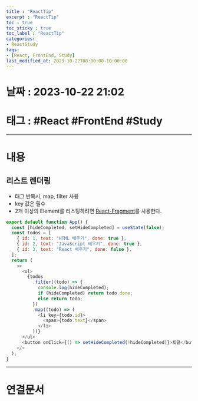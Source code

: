 ```yaml
---
title : "ReactTip"
excerpt : "ReactTip"
toc : true
toc_sticky : true
toc_label : "ReactTip"
categories:
- ReactStudy
tags:
- [React, FrontEnd, Study]
last_modified_at: 2023-10-22T08:00:00-10:00:00
---
```


# 날짜 : 2023-10-22 21:02

# 태그 : #React #FrontEnd #Study 
---

# 내용

## 리스트 렌더링
- 태그 반복시, map, filter 사용
- key 값은 필수
- 2개 이상의 Element를 리스팅하려면 [React-Fragment](../../reactstudy/reactstudy-ReactFragment)를 사용한다.

```javascript
export default function App() {
  const [hideCompleted, setHideCompleted] = useState(false);
  const todos = [
    { id: 1, text: "HTML 배우기", done: true },
    { id: 2, text: "JavaScript 배우기", done: true },
    { id: 3, text: "React 배우기", done: false },
  ];
  return (
    <>
      <ul>
        {todos
          .filter((todo) => {
            console.log(hideCompleted);
            if (hideCompleted) return todo.done;
            else return todo;
          })
          .map((todo) => (
            <li key={todo.id}>
              <span>{todo.text}</span>
            </li>
          ))}
      </ul>
      <button onClick={() => setHideCompleted(!hideCompleted)}>토글</button>
    </>
  );
}
```

---

# 연결문서

